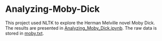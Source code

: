 # Analyzing-Moby-Dick
This project used NLTK to explore the Herman Melville novel Moby Dick. The results are presented in [Analyzing_Moby_Dick.ipynb](https://github.com/iDataist/Analyzing-Moby-Dick/blob/master/Analyzing_Moby_Dick.ipynb). The raw data is stored in [moby.txt](https://github.com/iDataist/Analyzing-Moby-Dick/blob/master/moby.txt). 
